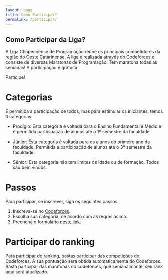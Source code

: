 ```yaml
---
layout: page
title: Como Participar?
permalink: /participar/
---
```


## Como Participar da Liga?

A Liga Chapecoense de Programação reúne os principais competidores da região do Oeste Catarinense. A liga é realizada através do Codeforces e consiste de diversas Maratonas de Programação. Tem maratona todas as semanas! A participação é gratuita.

Participe!

# Categorias

É permitida a participação de todos, mas para estimular os iniciantes,
temos 3 categorias:

- Prodígio:
Esta categoria é voltada para o Ensino Fundamental e Médio e é
permitida participação de alunos até o 1º semestre da faculdade.

- Júnior:
Esta categoria é voltada para os alunos do primeiro ano da faculdade.
Permitida a participação de alunos até o 3º semestre da faculdade.

- Sênior:
Esta categoria não tem limites de idade ou de formação. Todos são bem vindos.

# Passos

Para participar, se inscrever, siga os seguintes passos:

1. Inscreva-se no [Codeforces](https://codeforces.com/).
2. Escolha sua categoria, de acordo com as regras acima.
3. Preencha o formulário [neste link](/formulario).

# Participar do ranking

Para participar do ranking, bastas participar das competições do Codeforces.
A sua pontuação será obtida automaticamente do Codeforces.
Basta participar das maratonas do codeforces, que semanalmante, seu rank aqui será atualizado.
